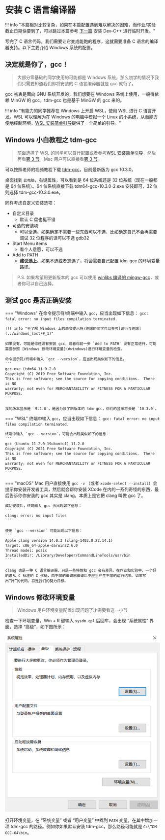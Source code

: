 # 安装 C 语言编译器

!!! info "本篇相对比较复杂，如果在本篇配置遇到难以解决的困难，而作业/实验截止日期快要到了，可以跳过本篇参考 [下一篇](local_env.md) 安装 Dev-C++ 进行临时开发。"

写完了 C 语言代码，我们需要让它变成能跑的程序，这就需要准备 C 语言的编译器支持。以下主要介绍 Windows 系统的配置。

## 决定就是你了，gcc！

> 大部分零基础的同学使用的可能都是 Windows 系统，那么初学的情况下我们只需要知道我们即将安装的 C 语言编译器就是 gcc 就行了。

gcc 初衷是面向 GNU 系统开发的，我们想要在 Windows 系统上使用，一般得依赖 MinGW 的 gcc，tdm-gcc 也是基于 MinGW 的 gcc 来的。

!!! info "有能力的同学推荐在 Windows 上开启 WSL，使用 WSL 进行 C 语言开发。WSL 可以理解为在 Windows 的电脑中模拟一个 Linux 的小系统，从而能方便地控制环境。[WSL 安装简单引导](../windows_lost/#wsl)提供了一个简单的引导。"

## Windows 小白教程之 tdm-gcc

> 前面选择了 WSL 的同学可以自行配置或者参考[WSL 安装简单引导](../windows_lost/#wsl)，然后再看[第 3 节](#gcc_1)。Mac 用户可以直接看[第 3 节](#gcc_1)。

可以按照老师的视频教程下载 [tdm-gcc](https://jmeubank.github.io/tdm-gcc/download/)，目前最新版为 gcc 10.3.0。

桌面找到 `此电脑`，右键属性，可以看到是 64 位系统还是 32 位系统（现在一般都是 64 位系统）。64 位系统直接下载 tdm64-gcc-10.3.0-2.exe 安装即可，32 位则选择 tdm-gcc-10.3.0.exe。

同样考虑自定义安装选项：

- 自定义目录
    - 默认 C 盘也挺不错
- 可选的安装项
    - 可以全选。如果确定不需要一些东西可以不选，比如确定自己不会再需要调试 32 位程序的话可以不选 gdb32
- Start Menu items
    - 看个人意愿，可以不选
- Add to PATH
    - **建议选上**。如果不选或者忘选了，将会需要自己配置 tdm-gcc 的环境变量路径。

> P.S. 如果希望用更新版本的 gcc 可以使用 [winlibs 编译的 mingw-gcc](https://winlibs.com/)，或者你可以自己选择。

## 测试 gcc 是否正确安装

=== "Windows"
    在命令提示符/终端中输入 `gcc`，应当出现如下信息：
    ```
    gcc: fatal error: no input files
    compilation terminated.
    ```

    !!! info "不了解 Windows 上的命令提示符/终端的同学可以参考[运行与终端](../windows_lost/#_1)"
    
    如果没有，可能是你还没有安装 gcc，或者你前一步 `Add to PATH` 没有正常进行，可能需要参照 [Windows 修改环境变量](#windows)进行环境变量的检查。
    
    命令提示符/终端中输入 `gcc --version`，应当出现类似如下的信息。
    ```
    gcc.exe (tdm64-1) 9.2.0
    Copyright (C) 2019 Free Software Foundation, Inc.
    This is free software; see the source for copying conditions.  There is NO
    warranty; not even for MERCHANTABILITY or FITNESS FOR A PARTICULAR PURPOSE.
    ```
    
    我的版本显示是 `9.2.0`，是因为装了旧版本的 tdm-gcc，你们的显示将会是 `10.3.0`。

=== "WSL"
    终端中输入 `gcc`，应当出现如下信息：
    ```
    gcc: fatal error: no input files
    compilation terminated.
    ```

    终端中输入 `gcc --version`，可能会出现类似如下的信息：
    ```
    gcc (Ubuntu 11.2.0-19ubuntu1) 11.2.0
    Copyright (C) 2021 Free Software Foundation, Inc.
    This is free software; see the source for copying conditions.  There is NO
    warranty; not even for MERCHANTABILITY or FITNESS FOR A PARTICULAR PURPOSE.
    ```

=== "macOS"
    Mac 用户直接使用 `gcc -v` （或者 `xcode-select --install`）会提示你安装开发者工具，然后就会帮你安装 XCode 在内的一系列奇怪的东西，最后告诉你你安装的 gcc 其实是 clang，本质上是它把 clang 叫做 gcc 了。

    成功安装后，终端输入 gcc 会出现如下信息：
    ```
    clang: error: no input files
    ```
    
    使用 `gcc --version` 可能出现以下信息：
    ```
    Apple clang version 14.0.3 (clang-1403.0.22.14.1)
    Target: x86_64-apple-darwin22.6.0
    Thread model: posix
    InstalledDir: /Library/Developer/CommandLineTools/usr/bin
    ```
    
    clang 也是一种 C 语言编译器，只是一些特性和 gcc 会有差异。在作业和实验中，一个好的遵从 C 标准的 C 代码，由不同的编译器编译后不应当产生不同的运行结果。如果写出“好”的代码，将是我们的努力目标。
## Windows 修改环境变量

> Windows 用户环境变量配置出现问题了才需要看这一小节

检查一下环境变量，Win + R 键输入 `sysdm.cpl` 后回车，会出现 “系统属性” 界面，选择 “高级”，如下图所示：

![image-20230903225801787](graph/image-20230903225801787.png)

打开环境变量，在 “系统变量” 或者 “用户变量” 中找到 `PATH` 变量，在其中增加一项 tdm-gcc 的路径。例如你如果默认安装 tdm-gcc，那么路径可能就是 `C:\TDM-GCC-64\bin`。